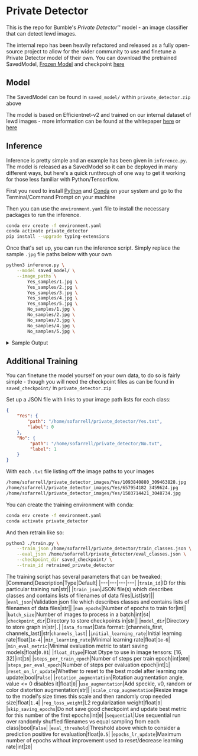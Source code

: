 # Private Detector

This is the repo for Bumble's *Private Detector*™ model - an image classifier that can detect lewd images.

The internal repo has been heavily refactored and released as a fully open-source project to allow for the wider community to use and finetune a Private Detector model of their own. You can download the pretrained SavedModel, [Frozen Model](https://github.com/bumble-tech/private-detector/issues/7) and checkpoint [here](https://storage.googleapis.com/private_detector/private_detector_with_frozen.zip)

## Model

The SavedModel can be found in `saved_model/` within `private_detector.zip` above

The model is based on Efficientnet-v2 and trained on our internal dataset of lewd images - more information can be found at the whitepaper [here](https://bumble.com/en/the-buzz/bumble-open-source-private-detector-ai-cyberflashing-dick-pics) or [here](https://medium.com/bumble-tech/bumble-inc-open-sources-private-detector-and-makes-another-step-towards-a-safer-internet-for-women-8e6cdb111d81)

## Inference

Inference is pretty simple and an example has been given in `inference.py`. The model is released as a SavedModel so it can be deployed in many different ways, but here's a quick runthrough of one way to get it working for those less familiar with Python/Tensorflow.

First you need to install [Python](https://www.python.org/downloads/) and [Conda](https://conda.io/projects/conda/en/latest/user-guide/install/index.html) on your system and go to the Terminal/Command Prompt on your machine

Then you can use the `environment.yaml` file to install the necessary packages to run the inference.

```sh
conda env create -f environment.yaml
conda activate private_detector
pip install --upgrade typing-extensions
```

Once that's set up, you can run the inference script. Simply replace the sample `.jpg` file paths below with your own

```sh
python3 inference.py \
    --model saved_model/ \
    --image_paths \
        Yes_samples/1.jpg \
        Yes_samples/2.jpg \
        Yes_samples/3.jpg \
        Yes_samples/4.jpg \
        Yes_samples/5.jpg \
        No_samples/1.jpg \
        No_samples/2.jpg \
        No_samples/3.jpg \
        No_samples/4.jpg \
        No_samples/5.jpg \
```

<details>
<summary>Sample Output</summary>
<code>

    Probability: 93.71% - Yes_samples/1.jpg
    Probability: 93.43% - Yes_samples/2.jpg
    Probability: 94.06% - Yes_samples/3.jpg
    Probability: 94.08% - Yes_samples/4.jpg
    Probability: 91.01% - Yes_samples/5.jpg
    Probability: 9.76% - No_samples/1.jpg
    Probability: 7.14% - No_samples/2.jpg
    Probability: 8.83% - No_samples/3.jpg
    Probability: 4.87% - No_samples/4.jpg
    Probability: 5.29% - No_samples/5.jpg
</code>
</details>

## Additional Training

You can finetune the model yourself on your own data, to do so is fairly simple - though you will need the checkpoint files as can be found in `saved_checkpoint/` in `private_detector.zip`

Set up a JSON file with links to your image path lists for each class:

```json
{
    "Yes": {
        "path": "/home/sofarrell/private_detector/Yes.txt",
        "label": 0
    },
    "No": {
         "path": "/home/sofarrell/private_detector/No.txt",
         "label": 1
    }
}
```

With each `.txt` file listing off the image paths to your images

```txt
/home/sofarrell/private_detector_images/Yes/1093840880_309463828.jpg
/home/sofarrell/private_detector_images/Yes/657954182_3459624.jpg
/home/sofarrell/private_detector_images/Yes/1503714421_3048734.jpg
```

You can create the training environment with conda:

```sh
conda env create -f environment.yaml
conda activate private_detector
```

And then retrain like so:

```sh
python3 ./train.py \
    --train_json /home/sofarrell/private_detector/train_classes.json \
    --eval_json /home/sofarrell/private_detector/eval_classes.json \
    --checkpoint_dir saved_checkpoint/ \
    --train_id retrained_private_detector
```

The training script has several parameters that can be tweaked:
|Command|Description|Type|Default|
|---|---|---|---|
|`train_id`|ID for this particular training run|str||
|`train_json`|JSON file(s) which describes classes and contains lists of filenames of data files|List[str]||
|`eval_json`|Validation json file which describes classes and contains lists of filenames of data files|str||
|`num_epochs`|Number of epochs to train for|int||
|`batch_size`|Number of images to process in a batch|int|`64`|
|`checkpoint_dir`|Directory to store checkpoints in|str||
|`model_dir`|Directory to store graph in|str|`.`|
|`data_format`|Data format: [channels_first, channels_last]|str|`channels_last`|
|`initial_learning_rate`|Initial learning rate|float|`1e-4`|
|`min_learning_rate`|Minimal learning rate|float|`1e-6`|
|`min_eval_metric`|Minimal evaluation metric to start saving models|float|`0.01`|
|`float_dtype`|Float Dtype to use in image tensors: [16, 32]|int|`16`|
|`steps_per_train_epoch`|Number of steps per train epoch|int|`800`|
|`steps_per_eval_epoch`|Number of steps per evaluation epoch|int|`1`|
|`reset_on_lr_update`|Whether to reset to the best model after learning rate update|bool|`False`|
|`rotation_augmentation`|Rotation augmentation angle, value <= 0 disables it|float|`0`|
|`use_augmentation`|Add speckle, v0, random or color distortion augmentation|str||
|`scale_crop_augmentation`|Resize image to the model's size times this scale and then randomly crop needed size|float|`1.4`|
|`reg_loss_weight`|L2 regularization weight|float|`0`|
|`skip_saving_epochs`|Do not save good checkpoint and update best metric for this number of the first epochs|int|`0`|
|`sequential`|Use sequential run over randomly shuffled filenames vs equal sampling from each class|bool|`False`|
|`eval_threshold`|Threshold above which to consider a prediction positive for evaluation|float|`0.5`|
|`epochs_lr_update`|Maximum number of epochs without improvement used to reset/decrease learning rate|int|`20`|
